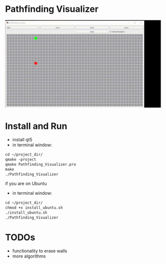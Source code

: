 # Pathfinding Visualizer

![](sample.gif)

# Install and Run

- install qt5 
- in terminal window:
~~~
cd ~/project_dir/
qmake -project
qmake Pathfinding_Visualizer.pro
make
./Pathfinding_Visualizer
~~~

if you are on Ubuntu
- in terminal window:
~~~
cd ~/project_dir/
chmod +x install_ubuntu.sh
./install_ubuntu.sh
./Pathfinding_Visualizer
~~~


# TODOs
- functionality to erase walls
- more algorithms

